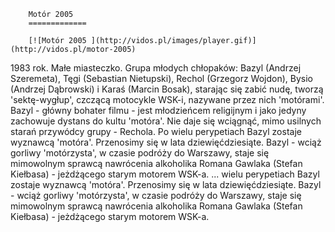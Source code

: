 
        Motór 2005 
        =============
        
        [![Motór 2005 ](http://vidos.pl/images/player.gif)](http://vidos.pl/motor-2005)
        
        
 1983 rok. Małe miasteczko. Grupa młodych chłopaków: Bazyl (Andrzej Szeremeta), Tęgi (Sebastian Nietupski), Rechol (Grzegorz Wojdon), Bysio (Andrzej Dąbrowski) i Karaś (Marcin Bosak), starając się zabić nudę, tworzą 'sektę-wygłup', czczącą motocykle WSK-i, nazywane przez nich 'motórami'. Bazyl - główny bohater filmu - jest młodzieńcem religijnym i jako jedyny zachowuje dystans do kultu 'motóra'. Nie daje się wciągnąć, mimo usilnych starań przywódcy grupy - Rechola. Po wielu perypetiach Bazyl zostaje wyznawcą 'motóra'. Przenosimy się w lata dziewięćdziesiąte. Bazyl - wciąż gorliwy 'motórzysta', w czasie podróży do Warszawy, staje się mimowolnym sprawcą nawrócenia alkoholika Romana Gawlaka (Stefan Kiełbasa) - jeżdżącego starym motorem WSK-a.  ... wielu perypetiach Bazyl zostaje wyznawcą 'motóra'. Przenosimy się w lata dziewięćdziesiąte. Bazyl - wciąż gorliwy 'motórzysta', w czasie podróży do Warszawy, staje się mimowolnym sprawcą nawrócenia alkoholika Romana Gawlaka (Stefan Kiełbasa) - jeżdżącego starym motorem WSK-a.
    